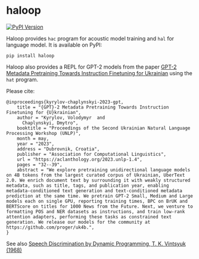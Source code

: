# haloop

[![PyPI Version](https://img.shields.io/pypi/v/haloop.svg)](https://pypi.python.org/pypi/haloop)

Haloop provides `hac` program for acoustic model training and `hal` for language model. It is available on PyPI:

```
pip install haloop
```

Haloop also provides a REPL for GPT-2 models from the paper [GPT-2 Metadata Pretraining Towards Instruction Finetuning for Ukrainian](https://github.com/proger/uk4b) using the `hat` program.

Please cite:

```
@inproceedings{kyrylov-chaplynskyi-2023-gpt,
    title = "{GPT}-2 Metadata Pretraining Towards Instruction Finetuning for {U}krainian",
    author = "Kyrylov, Volodymyr  and
      Chaplynskyi, Dmytro",
    booktitle = "Proceedings of the Second Ukrainian Natural Language Processing Workshop (UNLP)",
    month = may,
    year = "2023",
    address = "Dubrovnik, Croatia",
    publisher = "Association for Computational Linguistics",
    url = "https://aclanthology.org/2023.unlp-1.4",
    pages = "32--39",
    abstract = "We explore pretraining unidirectional language models on 4B tokens from the largest curated corpus of Ukrainian, UberText 2.0. We enrich document text by surrounding it with weakly structured metadata, such as title, tags, and publication year, enabling metadata-conditioned text generation and text-conditioned metadata prediction at the same time. We pretrain GPT-2 Small, Medium and Large models each on single GPU, reporting training times, BPC on BrUK and BERTScore on titles for 1000 News from the Future. Next, we venture to formatting POS and NER datasets as instructions, and train low-rank attention adapters, performing these tasks as constrained text generation. We release our models for the community at https://github.com/proger/uk4b.",
}
```

See also [Speech Discrimination by Dynamic Programming, T. K. Vintsyuk (1968)](https://link.springer.com/article/10.1007/BF01074755)
